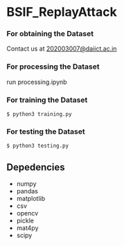 ﻿# BSIF_ReplayAttack

### For obtaining the Dataset
Contact us at 202003007@daiict.ac.in

### For processing the Dataset
run processing.ipynb
 

### For training the Dataset
`$ python3 training.py`

### For testing the Dataset
`$ python3 testing.py`


## Depedencies
- numpy
- pandas
- matplotlib
- csv
- opencv
- pickle
- mat4py
- scipy
